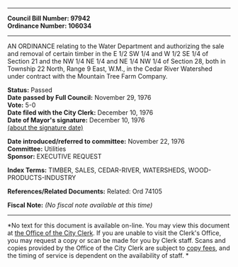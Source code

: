 * * * * *  
  
**Council Bill Number: [](#h0)[](#h2)97942**   
**Ordinance Number: 106034**  
  
* * * * *  
  
AN ORDINANCE relating to the Water Department and authorizing the sale and removal of certain timber in the E 1/2 SW 1/4 and W 1/2 SE 1/4 of Section 21 and the NW 1/4 NE 1/4 and NE 1/4 NW 1/4 of Section 28, both in Township 22 North, Range 9 East, W.M., in the Cedar River Watershed under contract with the Mountain Tree Farm Company.  
  
**Status:** Passed   
**Date passed by Full Council:** November 29, 1976   
**Vote:** 5-0   
**Date filed with the City Clerk:** December 10, 1976   
**Date of Mayor's signature:** December 10, 1976   
[(about the signature date)](/~public/approvaldate.htm)   
  
  
**Date introduced/referred to committee:** November 22, 1976   
**Committee:** Utilities   
**Sponsor:** EXECUTIVE REQUEST   
  
**Index Terms:** TIMBER, SALES, CEDAR-RIVER, WATERSHEDS, WOOD-PRODUCTS-INDUSTRY  
  
**References/Related Documents:** Related: Ord 74105  
  
**Fiscal Note:** *(No fiscal note available at this time)*  
  
* * * * *  
  
*No text for this document is available on-line. You may view this document at [the Office of the City Clerk](http://www.seattle.gov/leg/clerk/contactUs.htm). If you are unable to visit the Clerk's Office, you may request a copy or scan be made for you by Clerk staff. Scans and copies provided by the Office of the City Clerk are subject to [copy fees](http://clerk.seattle.gov/~public/clerkfees.htm), and the timing of service is dependent on the availability of staff. *  
  
  
